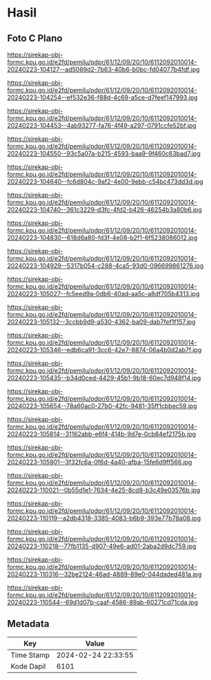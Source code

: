 # Hasil

## Foto C Plano

https://sirekap-obj-formc.kpu.go.id/e2fd/pemilu/pdpr/61/12/09/20/10/6112092010014-20240223-104127--ad5089d2-7b63-40b6-b0bc-fd04077b4fdf.jpg

https://sirekap-obj-formc.kpu.go.id/e2fd/pemilu/pdpr/61/12/09/20/10/6112092010014-20240223-104254--ef532e36-f88d-4c69-a5ce-d7feef147993.jpg

https://sirekap-obj-formc.kpu.go.id/e2fd/pemilu/pdpr/61/12/09/20/10/6112092010014-20240223-104453--4ab93277-fa76-4f49-a297-0791ccfe52bf.jpg

https://sirekap-obj-formc.kpu.go.id/e2fd/pemilu/pdpr/61/12/09/20/10/6112092010014-20240223-104550--93c5a07a-b215-4593-baa9-9f460c63bad7.jpg

https://sirekap-obj-formc.kpu.go.id/e2fd/pemilu/pdpr/61/12/09/20/10/6112092010014-20240223-104640--fc6d804c-9af2-4e00-9ebb-c54bc473dd3d.jpg

https://sirekap-obj-formc.kpu.go.id/e2fd/pemilu/pdpr/61/12/09/20/10/6112092010014-20240223-104740--361c3229-d3fc-4fd2-b426-46254b3a80b6.jpg

https://sirekap-obj-formc.kpu.go.id/e2fd/pemilu/pdpr/61/12/09/20/10/6112092010014-20240223-104830--618d6a80-fd3f-4e08-b2f1-6f5238086012.jpg

https://sirekap-obj-formc.kpu.go.id/e2fd/pemilu/pdpr/61/12/09/20/10/6112092010014-20240223-104929--5317b054-c288-4ca5-93d0-096699861276.jpg

https://sirekap-obj-formc.kpu.go.id/e2fd/pemilu/pdpr/61/12/09/20/10/6112092010014-20240223-105027--fc5eed9a-0db6-40ad-aa5c-a8df705b4313.jpg

https://sirekap-obj-formc.kpu.go.id/e2fd/pemilu/pdpr/61/12/09/20/10/6112092010014-20240223-105132--3ccbb9d9-a530-4362-ba09-dab7fef1f157.jpg

https://sirekap-obj-formc.kpu.go.id/e2fd/pemilu/pdpr/61/12/09/20/10/6112092010014-20240223-105346--edb6ca91-3cc6-42e7-8874-06a4b0d2ab7f.jpg

https://sirekap-obj-formc.kpu.go.id/e2fd/pemilu/pdpr/61/12/09/20/10/6112092010014-20240223-105435--b34d0ced-4429-45b1-9b18-60ec7d948f14.jpg

https://sirekap-obj-formc.kpu.go.id/e2fd/pemilu/pdpr/61/12/09/20/10/6112092010014-20240223-105654--78a60ac0-27b0-42fc-9481-35ff1cbbec59.jpg

https://sirekap-obj-formc.kpu.go.id/e2fd/pemilu/pdpr/61/12/09/20/10/6112092010014-20240223-105814--31162abb-e6f4-414b-9d7e-0cb84e12175b.jpg

https://sirekap-obj-formc.kpu.go.id/e2fd/pemilu/pdpr/61/12/09/20/10/6112092010014-20240223-105901--3f32fc6a-0f6d-4a40-afba-15fe6d9ff566.jpg

https://sirekap-obj-formc.kpu.go.id/e2fd/pemilu/pdpr/61/12/09/20/10/6112092010014-20240223-110021--0b55d1e1-7634-4e25-8cd8-b3c49e03576b.jpg

https://sirekap-obj-formc.kpu.go.id/e2fd/pemilu/pdpr/61/12/09/20/10/6112092010014-20240223-110119--a2db4318-3385-4083-b6b9-393e77b78a08.jpg

https://sirekap-obj-formc.kpu.go.id/e2fd/pemilu/pdpr/61/12/09/20/10/6112092010014-20240223-110218--77fb1135-d907-49e6-ad01-2aba2d9dc759.jpg

https://sirekap-obj-formc.kpu.go.id/e2fd/pemilu/pdpr/61/12/09/20/10/6112092010014-20240223-110316--32be2124-46ad-4889-89e0-044daded481a.jpg

https://sirekap-obj-formc.kpu.go.id/e2fd/pemilu/pdpr/61/12/09/20/10/6112092010014-20240223-110544--69d1d07b-caaf-4586-89ab-60271cd71cda.jpg


## Metadata

| Key        | Value               |
| ---------- | ------------------- |
| Time Stamp | 2024-02-24 22:33:55 |
| Kode Dapil | 6101                |



